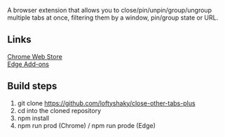 A browser extension that allows you to close/pin/unpin/group/ungroup multiple tabs at once, filtering them by a window, pin/group state or URL.

## Links

[Chrome Web Store](https://chromewebstore.google.com/detail/higiahnfphokonkjalljdfgjhafdjbil)<br>
[Edge Add-ons](https://microsoftedge.microsoft.com/addons/detail/higiahnfphokonkjalljdfgjhafdjbil)

## Build steps

1. git clone https://github.com/loftyshaky/close-other-tabs-plus
2. cd into the cloned repository
3. npm install
4. npm run prod (Chrome) / npm run prode (Edge)
